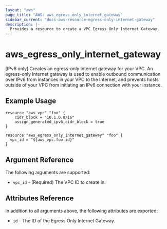 ```yaml
---
layout: "aws"
page_title: "AWS: aws_egress_only_internet_gateway"
sidebar_current: "docs-aws-resource-egress-only-internet-gateway"
description: |-
  Provides a resource to create a VPC Egress Only Internet Gateway.
---
```


# aws_egress_only_internet_gateway

[IPv6 only] Creates an egress-only Internet gateway for your VPC.
An egress-only Internet gateway is used to enable outbound communication
over IPv6 from instances in your VPC to the Internet, and prevents hosts
outside of your VPC from initiating an IPv6 connection with your instance.

## Example Usage

```hcl
resource "aws_vpc" "foo" {
	cidr_block = "10.1.0.0/16"
	assign_generated_ipv6_cidr_block = true
}

resource "aws_egress_only_internet_gateway" "foo" {
  vpc_id = "${aws_vpc.foo.id}"
}
```

## Argument Reference

The following arguments are supported:

* `vpc_id` - (Required) The VPC ID to create in.

## Attributes Reference

In addition to all arguments above, the following attributes are exported:

* `id` - The ID of the Egress Only Internet Gateway.
